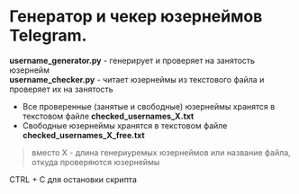 # Генератор и чекер юзернеймов Telegram.
**username_generator.py** - генерирует и проверяет на занятость юзернейм  
**username_checker.py** - читает юзернеймы из текстового файла и проверяет их на занятость  

- Все проверенные (занятые и свободные) юзернеймы хранятся в текстовом файле **checked_usernames_X.txt**  
- Свободные юзернеймы хранятся в текстовом файле **checked_usernames_X_free.txt**
>вместо X - длина генериуремых юзернеймов или название файла, откуда проверяются юзернеймы  
  
CTRL + C для остановки скрипта
